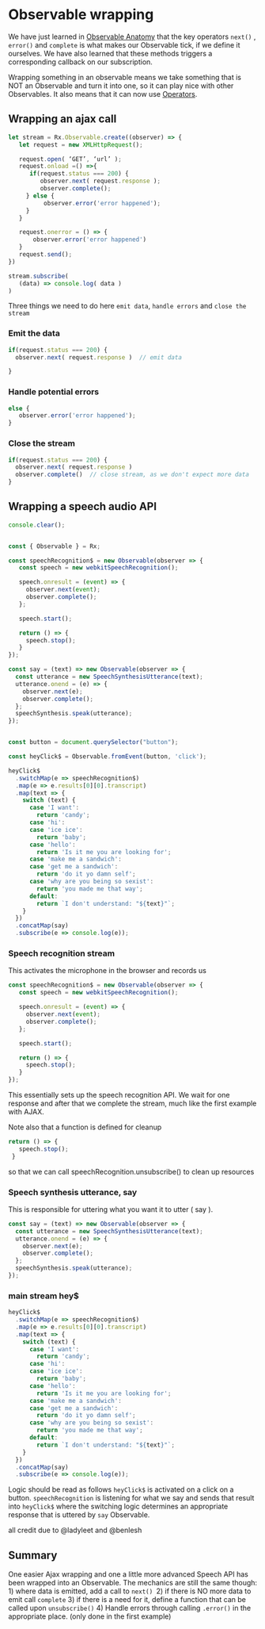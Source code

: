 # Observable wrapping

We have just learned in [Observable Anatomy](observable-anatomy.md) that the key operators `next()` , `error()` and `complete` is what makes our Observable tick, if we define it ourselves. We have also learned that these methods triggers a corresponding callback on our subscription.

Wrapping something in an observable means we take something that is NOT an Observable and turn it into one, so it can play nice with other Observables. It also means that it can now use [Operators](operators.md).

## Wrapping an ajax call

```javascript
let stream = Rx.Observable.create((observer) => {
   let request = new XMLHttpRequest();

   request.open( ‘GET’, ‘url’ );
   request.onload =() =>{
      if(request.status === 200) {
         observer.next( request.response );
         observer.complete();
     } else {
          observer.error('error happened');
     }
   }

   request.onerror = () => {  
       observer.error('error happened')
   }
   request.send();
})

stream.subscribe(
   (data) => console.log( data )  
)
```
Three things we need to do here `emit data`, `handle errors` and `close the stream`

### Emit the data

```javascript
if(request.status === 200) {
  observer.next( request.response )  // emit data

}
```

### Handle potential errors

```javascript
else {
   observer.error('error happened');
}
```

### Close the stream

```javascript
if(request.status === 200) {
  observer.next( request.response )
  observer.complete()  // close stream, as we don't expect more data
}
```

## Wrapping a speech audio API

```javascript
console.clear();


const { Observable } = Rx;

const speechRecognition$ = new Observable(observer => {
   const speech = new webkitSpeechRecognition();

   speech.onresult = (event) => {
     observer.next(event);
     observer.complete();
   };

   speech.start();

   return () => {
     speech.stop();
   }
});

const say = (text) => new Observable(observer => {
  const utterance = new SpeechSynthesisUtterance(text);
  utterance.onend = (e) => {
    observer.next(e);
    observer.complete();
  };
  speechSynthesis.speak(utterance);
});


const button = document.querySelector("button");

const heyClick$ = Observable.fromEvent(button, 'click');

heyClick$
  .switchMap(e => speechRecognition$)
  .map(e => e.results[0][0].transcript)
  .map(text => {
    switch (text) {
      case 'I want':
        return 'candy';
      case 'hi':
      case 'ice ice':
        return 'baby';
      case 'hello':
        return 'Is it me you are looking for';
      case 'make me a sandwich':
      case 'get me a sandwich':
        return 'do it yo damn self';
      case 'why are you being so sexist':
        return 'you made me that way';
      default:
        return `I don't understand: "${text}"`;
    }
  })
  .concatMap(say)
  .subscribe(e => console.log(e));
```

### Speech recognition stream

This activates the microphone in the browser and records us

```javascript
const speechRecognition$ = new Observable(observer => {
   const speech = new webkitSpeechRecognition();

   speech.onresult = (event) => {
     observer.next(event);
     observer.complete();
   };

   speech.start();

   return () => {
     speech.stop();
   }
});
```

This essentially sets up the speech recognition API. We wait for one response and after that we complete the stream, much like the first example with AJAX.

Note also that a function is defined for cleanup

```javascript
return () => {
   speech.stop();
 }
```

so that we can call speechRecognition.unsubscribe() to clean up resources

### Speech synthesis utterance, say

This is responsible for uttering what you want it to utter ( say ).

```javascript
const say = (text) => new Observable(observer => {
  const utterance = new SpeechSynthesisUtterance(text);
  utterance.onend = (e) => {
    observer.next(e);
    observer.complete();
  };
  speechSynthesis.speak(utterance);
});
```

### main stream hey$

```javascript
heyClick$
  .switchMap(e => speechRecognition$)
  .map(e => e.results[0][0].transcript)
  .map(text => {
    switch (text) {
      case 'I want':
        return 'candy';
      case 'hi':
      case 'ice ice':
        return 'baby';
      case 'hello':
        return 'Is it me you are looking for';
      case 'make me a sandwich':
      case 'get me a sandwich':
        return 'do it yo damn self';
      case 'why are you being so sexist':
        return 'you made me that way';
      default:
        return `I don't understand: "${text}"`;
    }
  })
  .concatMap(say)
  .subscribe(e => console.log(e));
```

Logic should be read as follows `heyClick$` is activated on a click on a button. `speechRecognition` is listening for what we say and sends that result into `heyClick$` where the switching logic determines an appropriate response that is uttered by `say` Observable.

all credit due to @ladyleet and @benlesh

## Summary

One easier Ajax wrapping and one a little more advanced Speech API has been wrapped into an Observable. The mechanics are still the same though: 1) where data is emitted, add a call to `next() `2) if there is NO more data to emit call `complete` 3) if there is a need for it, define a function that can be called upon `unsubscribe()` 4) Handle errors through calling `.error()` in the appropriate place. (only done in the first example)
